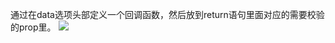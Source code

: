 通过在data选项头部定义一个回调函数，然后放到return语句里面对应的需要校验的prop里。
![](https://i.loli.net/2021/04/21/ylXI1cf89t7Ugvo.png)